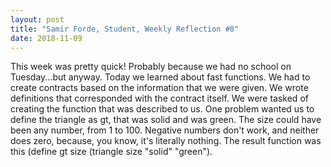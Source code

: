 ```yaml
---
layout: post
title: "Samir Forde, Student, Weekly Reflection #8"
date: 2018-11-09
---
```


 This week was pretty quick! Probably because we had no school on Tuesday...but anyway. Today we learned about fast functions. We had to create contracts based on the information that we were given. We wrote definitions that corresponded with the contract itself. We were tasked of creating the function that was described to us. One problem wanted us to define the triangle as gt, that was solid and was green. The size could have been any number, from 1 to 100. Negative numbers don't work, and neither does zero, because, you know, it's literally nothing. The result function was this (define gt size (triangle size "solid" "green"). 
